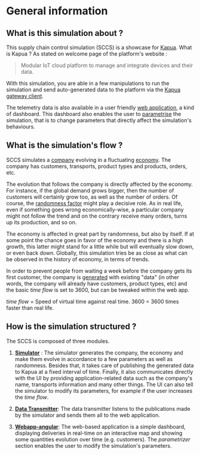 

General information
=======
## What is this simulation about ? ##
This supply chain control simulation (SCCS) is a showcase for [Kapua](https://eclipse.org/kapua/). What is Kapua ? As stated on welcome page of the platform's website :

> Modular IoT cloud platform to manage and integrate devices and their data.

With this simulation, you are able in a few manipulations to run the simulation and send auto-generated data to the platform via the [Kapua gateway client](https://github.com/ctron/kapua-gateway-client).

The telemetry data is also available in a user friendly [web application](../webapp-angular/), a kind of dashboard. This dashboard also enables the user to [parametrise](../simulator/src/main/java/simulation/main/Parametrizer.java) the simulation, that is to change parameters that directly affect the simulation's behaviours.

## What is the simulation's flow ? ##
SCCS simulates a [company](../simulator/src/main/java/company/company/Company.java) evolving in a fluctuating [economy](../simulator/src/main/java/economy/Economy.java). The company has customers, transports, product types and products, orders, etc. 

The evolution that follows the company is directly affected by the economy. For instance, if the global demand grows bigger, then the number of customers will certainly grow too, as well as the number of orders. Of course, the [randomness factor](../simulator/src/main/java/simulation/util/ProbabilityUtils.java) might play a decisive role. As in real life, even if something goes wrong economically-wise, a particular company might not follow the trend and on the contrary receive many orders, turns up its production, and so on.

The economy is affected in great part by randomness, but also by itself. If at some point the chance goes in favor of the economy and there is a high growth, this latter might stand for a little while but will eventually slow down, or even back down. Globally, this simulation tries be as close as what can be observed in the history of economy, in terms of trends. 

In order to prevent people from waiting a week before the company gets its first customer, the company is [generated](../simulator/src/main/java/simulation/generators/CompanyGenerator.java) with existing "data" (in other words, the company will already have customers, product types, etc) and the basic *time flow* is set to 3600, but can be tweaked within the web app.

*time flow* = Speed of virtual time against real time. 3600 = 3600 times faster than real life.

## How is the simulation structured ? ##
The SCCS is composed of three modules.

 1. [**Simulator**](../simulator/) : The simulator generates the company, the economy and make them evolve in accordance to a few parameters as well as randomness. Besides that, it takes care of publishing the generated data to Kapua at a fixed interval of time.  Finally, it also communicates directly with the UI by providing application-related data such as the company's name, transports information and many other things. The UI can also tell the simulator to modify its parameters, for example if the user increases the *time flow*.
 
 2. [**Data Transmitter**](../data-transmitter/): The data transmitter listens to the publications made by the simulator and sends them all to the web application.

 3. [**Webapp-angular**](../webapp-angular/):  The web-based application is a simple dashboard, displaying deliveries in real-time on an interactive map and showing some quantities evolution over time (e.g. customers). The *parametrizer* section enables the user to modify the simulation's parameters.
